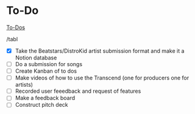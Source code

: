 # To-Do

[To-Dos](To-Do%20fe0f383333bd4543894452111a40e1f3/To-Dos%20be70ba58a40a45e9bf93b1843f085d67.csv)

/tabl

- [x]  Take the Beatstars/DistroKid artist submission format and make it a Notion database
- [ ]  Do a submission for songs
- [ ]  Create Kanban of to dos
- [ ]  Make videos of how to use the Transcend (one for producers one for artists)
- [ ]  Recorded user feeedback and request of features
- [ ]  Make a feedback board
- [ ]  Construct pitch deck